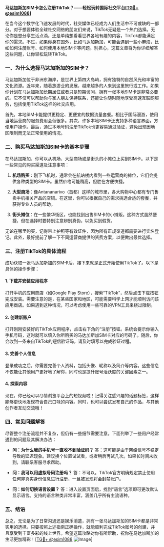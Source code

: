**马达加斯加SIM卡怎么注册TikTok？——轻松玩转国际社交平台[[TG💪+ @esim1088](https://t.me/s/esim1088)]**

在当今这个数字化飞速发展的时代，社交媒体已经成为人们生活中不可或缺的一部分。对于想要体验全球社交网络的朋友们来说，TikTok无疑是一个热门选择。无论你是想分享生活点滴，还是单纯想看看世界各地有趣的内容，TikTok都能满足你的需求。不过，如果你身在国外，比如马达加斯加，可能会遇到一些小麻烦，比如如何注册账号、如何使用本地SIM卡等问题。别担心，这篇文章将为你详细解答这些问题，让你轻松玩转TikTok。

### 一、为什么选择马达加斯加的SIM卡？

马达加斯加位于非洲东海岸，是世界上第四大岛屿，拥有独特的自然风光和丰富的文化资源。近年来，随着旅游业的发展，越来越多的人来到这里旅行或工作。如果你计划在马达加斯加长期居住或者只是短期访问，拥有一张本地SIM卡是非常必要的。它不仅可以帮助你与家人朋友保持联系，还能让你随时随地享受高速互联网服务，包括使用TikTok这样的社交应用。

首先，本地SIM卡能提供更稳定、更便宜的数据流量套餐。相比于国际漫游，使用当地运营商的服务费用会低很多。其次，许多本地SIM卡还支持多种语言界面，方便用户操作。最后，通过本地号码注册TikTok也更容易通过验证，避免出现因地区限制而无法正常使用的情况。

### 二、购买马达加斯加SIM卡的基本步骤

在马达加斯加，你可以从机场、大型商场或是街头的小摊位上买到SIM卡。以下是一些常见的购买渠道及注意事项：

1. **机场购买**：刚下飞机时，通常会在航站楼内看到一些运营商的摊位，它们会提供各种类型的SIM卡。虽然价格可能稍高，但胜在方便快捷。
   
2. **大型商场**：像Antananarivo（首都）这样的城市里，各大购物中心都有专门售卖手机相关产品的店铺。在这里，你可以根据自己的需求挑选合适的套餐，并获得专业人员的帮助。

3. **街头摊位**：在一些繁华街区，也能找到出售SIM卡的小摊贩。这种方式虽然便捷，但在选择时要特别注意辨别真伪，以免买到假货。

无论在哪里购买，记得带上护照等有效证件，因为所有正规渠道都需要进行实名登记。此外，最好提前了解一下不同运营商提供的资费方案，以便做出最优选择。

### 三、注册TikTok的具体流程

成功获取一张马达加斯加的SIM卡后，接下来就是正式开始使用TikTok了。以下是具体的操作步骤：

#### 1. 下载并安装应用程序
打开手机的应用商店（如Google Play Store），搜索“TikTok”，然后点击下载按钮完成安装。需要注意的是，在某些国家和地区，可能需要科学上网才能顺利访问该应用商店。如果遇到这种情况，可以考虑使用一些可靠的VPN工具来绕过限制。

#### 2. 创建新账户
打开刚刚安装好的TikTok应用程序，点击右下角的“注册”按钮。系统会提示你输入手机号码，这时就可以填入你所购买的马达加斯加SIM卡对应的号码了。随后，你会收到一条来自TikTok的短信验证码，请及时填写以完成验证过程。

#### 3. 完善个人信息
登录成功之后，你需要完善个人资料，包括头像、昵称以及简介等内容。这些信息不仅能让其他用户更好地了解你，同时也是提升账号活跃度的关键因素之一。

#### 4. 探索内容
现在，你已经可以尽情浏览平台上的短视频啦！记得关注感兴趣的话题标签，这样能够更快地发现符合自己口味的内容。同时，也可以尝试发布自己的作品，与其他创作者互动交流哦！

### 四、常见问题解答

尽管整个注册流程并不复杂，但仍有一些细节需要注意。下面列举了一些用户经常遇到的问题及其解决办法：

- **问：为什么我的手机号一直收不到验证码？**
  答：这可能是由于网络信号不稳定导致的延迟现象。建议换个位置试试看，或者稍后再试几次。如果长时间未收到，请联系客服寻求帮助。

- **问：我可以用虚拟号码注册吗？**
  答：不可以。TikTok官方明确规定禁止使用任何非真实身份信息进行注册，一旦被发现将会封禁账户。

- **问：如何切换语言设置？**
  答：进入设置页面后，找到“语言”选项即可更改默认显示语言。支持的语言种类非常丰富，涵盖几乎所有主流语种。

### 五、结语

总之，无论是为了日常沟通还是娱乐消遣，拥有一张马达加斯加的SIM卡都是非常实用的选择。只要按照上述指南正确操作，就能顺利完成TikTok账号的创建，并且享受到丰富多彩的线上世界。希望这篇攻略对你有所帮助，祝你在马达加斯加的生活更加精彩！[[TG💪+ @esim1088](https://t.me/s/esim1088) ![Image](https://i.postimg.cc/4NQfJmqS/Snipaste-2025-05-13-00-14-12.png)]